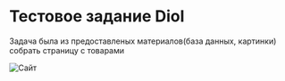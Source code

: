 # Тестовое задание Diol
Задача была из предоставленых материалов(база данных, картинки) собрать страницу с товарами

![Сайт](https://cdn.discordapp.com/attachments/602298052111499264/710471136785203240/unknown.png)
